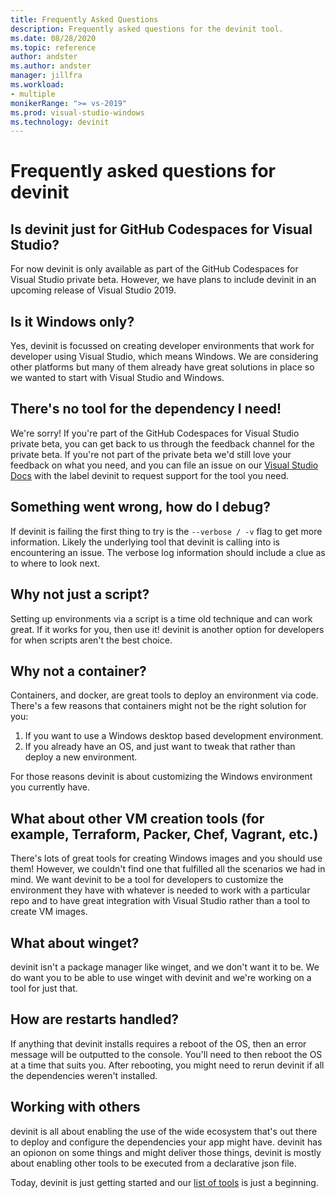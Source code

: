 ```yaml
---
title: Frequently Asked Questions
description: Frequently asked questions for the devinit tool.
ms.date: 08/28/2020
ms.topic: reference
author: andster
ms.author: andster
manager: jillfra
ms.workload:
- multiple
monikerRange: ">= vs-2019"
ms.prod: visual-studio-windows
ms.technology: devinit
---
```

# Frequently asked questions for devinit

## Is devinit just for GitHub Codespaces for Visual Studio?

For now devinit is only available as part of the GitHub Codespaces for Visual Studio private beta. However, we have plans to include devinit in an upcoming release of Visual Studio 2019.

## Is it Windows only?
Yes, devinit is focussed on creating developer environments that work for developer using Visual Studio, which means Windows. We are considering other platforms but many of them already have great solutions in place so we wanted to start with Visual Studio and Windows.

## There's no tool for the dependency I need!

We're sorry! If you're part of the GitHub Codespaces for Visual Studio private beta, you can get back to us through the feedback channel for the private beta. If you're not part of the private beta we'd still love your feedback on what you need, and you can file an issue on our [Visual Studio Docs](https://github.com/MicrosoftDocs/visualstudio-docs/) with the label devinit to request support for the tool you need.

## Something went wrong, how do I debug?

If devinit is failing the first thing to try is the `--verbose / -v` flag to get more information. Likely the underlying tool that devinit is calling into is encountering an issue. The verbose log information should include a clue as to where to look next.

## Why not just a script?

Setting up environments via a script is a time old technique and can work great. If it works for you, then use it! devinit is another option for developers for when scripts aren't the best choice.

## Why not a container?

Containers, and docker, are great tools to deploy an environment via code. There's a few reasons that containers might not be the right solution for you:

1. If you want to use a Windows desktop based development environment.
1. If you already have an OS, and just want to tweak that rather than deploy a new environment.

For those reasons devinit is about customizing the Windows environment you currently have.

## What about other VM creation tools (for example, Terraform, Packer, Chef, Vagrant, etc.)
There's lots of great tools for creating Windows images and you should use them! However, we couldn't find one that fulfilled all the scenarios we had in mind. We want devinit to be a tool for developers to customize the environment they have with whatever is needed to work with a particular repo and to have great integration with Visual Studio rather than a tool to create VM images.

## What about winget?
devinit isn't a package manager like winget, and we don't want it to be. We do want you to be able to use winget with devinit and we're working on a tool for just that.

## How are restarts handled?
If anything that devinit installs requires a reboot of the OS, then an error message will be outputted to the console. You'll need to then reboot the OS at a time that suits you. After rebooting, you might need to rerun devinit if all the dependencies weren't installed.

## Working with others

devinit is all about enabling the use of the wide ecosystem that's out there to deploy and configure the dependencies your app might have. devinit has an opionon on some things and might deliver those things, devinit is mostly about enabling other tools to be executed from a declarative json file.

Today, devinit is just getting started and our [list of tools](~/devinit/devinit-tool-list.md) is just a beginning.
